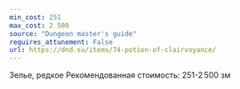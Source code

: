 ```yaml
---
min_cost: 251
max_cost: 2 500
source: "Dungeon master's guide"
requires_attunement: False
url: https://dnd.su/items/74-potion-of-clairvoyance/
---
```


Зелье, редкое
Рекомендованная стоимость: 251-2 500 зм